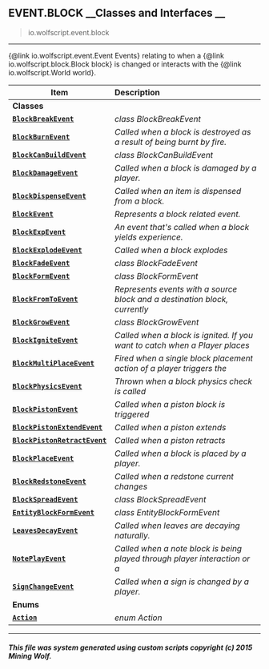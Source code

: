## EVENT.BLOCK __Classes and Interfaces __

>io.wolfscript.event.block

---

{@link io.wolfscript.event.Event Events} relating to when a {@link io.wolfscript.block.Block block} is changed or interacts with the {@link io.wolfscript.World world}.

Item | Description   
--- | :--- 
__Classes__|
__[`BlockBreakEvent`](BlockBreakEvent.md)__ | _class BlockBreakEvent_ 
__[`BlockBurnEvent`](BlockBurnEvent.md)__ | _Called when a block is destroyed as a result of being burnt by fire._ 
__[`BlockCanBuildEvent`](BlockCanBuildEvent.md)__ | _class BlockCanBuildEvent_ 
__[`BlockDamageEvent`](BlockDamageEvent.md)__ | _Called when a block is damaged by a player._ 
__[`BlockDispenseEvent`](BlockDispenseEvent.md)__ | _Called when an item is dispensed from a block._ 
__[`BlockEvent`](BlockEvent.md)__ | _Represents a block related event._ 
__[`BlockExpEvent`](BlockExpEvent.md)__ | _An event that's called when a block yields experience._ 
__[`BlockExplodeEvent`](BlockExplodeEvent.md)__ | _Called when a block explodes_ 
__[`BlockFadeEvent`](BlockFadeEvent.md)__ | _class BlockFadeEvent_ 
__[`BlockFormEvent`](BlockFormEvent.md)__ | _class BlockFormEvent_ 
__[`BlockFromToEvent`](BlockFromToEvent.md)__ | _Represents events with a source block and a destination block, currently_ 
__[`BlockGrowEvent`](BlockGrowEvent.md)__ | _class BlockGrowEvent_ 
__[`BlockIgniteEvent`](BlockIgniteEvent.md)__ | _Called when a block is ignited. If you want to catch when a Player places_ 
__[`BlockMultiPlaceEvent`](BlockMultiPlaceEvent.md)__ | _Fired when a single block placement action of a player triggers the_ 
__[`BlockPhysicsEvent`](BlockPhysicsEvent.md)__ | _Thrown when a block physics check is called_ 
__[`BlockPistonEvent`](BlockPistonEvent.md)__ | _Called when a piston block is triggered_ 
__[`BlockPistonExtendEvent`](BlockPistonExtendEvent.md)__ | _Called when a piston extends_ 
__[`BlockPistonRetractEvent`](BlockPistonRetractEvent.md)__ | _Called when a piston retracts_ 
__[`BlockPlaceEvent`](BlockPlaceEvent.md)__ | _Called when a block is placed by a player._ 
__[`BlockRedstoneEvent`](BlockRedstoneEvent.md)__ | _Called when a redstone current changes_ 
__[`BlockSpreadEvent`](BlockSpreadEvent.md)__ | _class BlockSpreadEvent_ 
__[`EntityBlockFormEvent`](EntityBlockFormEvent.md)__ | _class EntityBlockFormEvent_ 
__[`LeavesDecayEvent`](LeavesDecayEvent.md)__ | _Called when leaves are decaying naturally._ 
__[`NotePlayEvent`](NotePlayEvent.md)__ | _Called when a note block is being played through player interaction or a_ 
__[`SignChangeEvent`](SignChangeEvent.md)__ | _Called when a sign is changed by a player._ 
__Enums__|
__[`Action`](Action.md)__ | _enum Action_ 



---



##### This file was system generated using custom scripts copyright (c) 2015 Mining Wolf.
	

